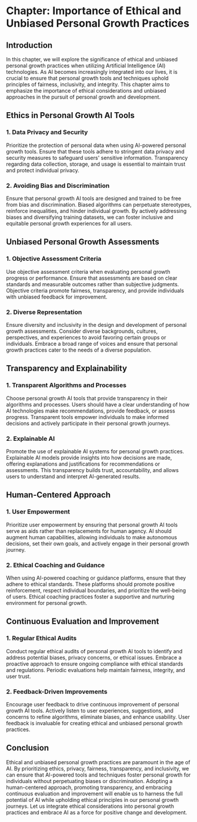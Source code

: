 Chapter: Importance of Ethical and Unbiased Personal Growth Practices
=====================================================================

Introduction
------------

In this chapter, we will explore the significance of ethical and unbiased personal growth practices when utilizing Artificial Intelligence (AI) technologies. As AI becomes increasingly integrated into our lives, it is crucial to ensure that personal growth tools and techniques uphold principles of fairness, inclusivity, and integrity. This chapter aims to emphasize the importance of ethical considerations and unbiased approaches in the pursuit of personal growth and development.

Ethics in Personal Growth AI Tools
----------------------------------

### 1. Data Privacy and Security

Prioritize the protection of personal data when using AI-powered personal growth tools. Ensure that these tools adhere to stringent data privacy and security measures to safeguard users' sensitive information. Transparency regarding data collection, storage, and usage is essential to maintain trust and protect individual privacy.

### 2. Avoiding Bias and Discrimination

Ensure that personal growth AI tools are designed and trained to be free from bias and discrimination. Biased algorithms can perpetuate stereotypes, reinforce inequalities, and hinder individual growth. By actively addressing biases and diversifying training datasets, we can foster inclusive and equitable personal growth experiences for all users.

Unbiased Personal Growth Assessments
------------------------------------

### 1. Objective Assessment Criteria

Use objective assessment criteria when evaluating personal growth progress or performance. Ensure that assessments are based on clear standards and measurable outcomes rather than subjective judgments. Objective criteria promote fairness, transparency, and provide individuals with unbiased feedback for improvement.

### 2. Diverse Representation

Ensure diversity and inclusivity in the design and development of personal growth assessments. Consider diverse backgrounds, cultures, perspectives, and experiences to avoid favoring certain groups or individuals. Embrace a broad range of voices and ensure that personal growth practices cater to the needs of a diverse population.

Transparency and Explainability
-------------------------------

### 1. Transparent Algorithms and Processes

Choose personal growth AI tools that provide transparency in their algorithms and processes. Users should have a clear understanding of how AI technologies make recommendations, provide feedback, or assess progress. Transparent tools empower individuals to make informed decisions and actively participate in their personal growth journeys.

### 2. Explainable AI

Promote the use of explainable AI systems for personal growth practices. Explainable AI models provide insights into how decisions are made, offering explanations and justifications for recommendations or assessments. This transparency builds trust, accountability, and allows users to understand and interpret AI-generated results.

Human-Centered Approach
-----------------------

### 1. User Empowerment

Prioritize user empowerment by ensuring that personal growth AI tools serve as aids rather than replacements for human agency. AI should augment human capabilities, allowing individuals to make autonomous decisions, set their own goals, and actively engage in their personal growth journey.

### 2. Ethical Coaching and Guidance

When using AI-powered coaching or guidance platforms, ensure that they adhere to ethical standards. These platforms should promote positive reinforcement, respect individual boundaries, and prioritize the well-being of users. Ethical coaching practices foster a supportive and nurturing environment for personal growth.

Continuous Evaluation and Improvement
-------------------------------------

### 1. Regular Ethical Audits

Conduct regular ethical audits of personal growth AI tools to identify and address potential biases, privacy concerns, or ethical issues. Embrace a proactive approach to ensure ongoing compliance with ethical standards and regulations. Periodic evaluations help maintain fairness, integrity, and user trust.

### 2. Feedback-Driven Improvements

Encourage user feedback to drive continuous improvement of personal growth AI tools. Actively listen to user experiences, suggestions, and concerns to refine algorithms, eliminate biases, and enhance usability. User feedback is invaluable for creating ethical and unbiased personal growth practices.

Conclusion
----------

Ethical and unbiased personal growth practices are paramount in the age of AI. By prioritizing ethics, privacy, fairness, transparency, and inclusivity, we can ensure that AI-powered tools and techniques foster personal growth for individuals without perpetuating biases or discrimination. Adopting a human-centered approach, promoting transparency, and embracing continuous evaluation and improvement will enable us to harness the full potential of AI while upholding ethical principles in our personal growth journeys. Let us integrate ethical considerations into personal growth practices and embrace AI as a force for positive change and development.
